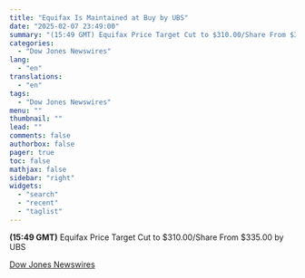 ```yaml
---
title: "Equifax Is Maintained at Buy by UBS"
date: "2025-02-07 23:49:00"
summary: "(15:49 GMT) Equifax Price Target Cut to $310.00/Share From $335.00 by UBS"
categories:
  - "Dow Jones Newswires"
lang:
  - "en"
translations:
  - "en"
tags:
  - "Dow Jones Newswires"
menu: ""
thumbnail: ""
lead: ""
comments: false
authorbox: false
pager: true
toc: false
mathjax: false
sidebar: "right"
widgets:
  - "search"
  - "recent"
  - "taglist"
---
```


**(15:49 GMT)** Equifax Price Target Cut to $310.00/Share From $335.00 by UBS

[Dow Jones Newswires](https://www.tradingview.com/news/DJN_DN20250207007765:0/)
